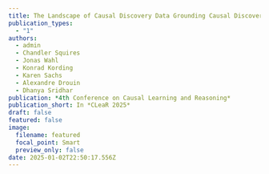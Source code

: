 ```yaml
---
title: The Landscape of Causal Discovery Data Grounding Causal Discovery in Real-World Applications
publication_types:
  - "1"
authors:
  - admin
  - Chandler Squires
  - Jonas Wahl
  - Konrad Kording
  - Karen Sachs
  - Alexandre Drouin
  - Dhanya Sridhar
publication: *4th Conference on Causal Learning and Reasoning*
publication_short: In *CLeaR 2025*
draft: false
featured: false
image:
  filename: featured
  focal_point: Smart
  preview_only: false
date: 2025-01-02T22:50:17.556Z
---
```

